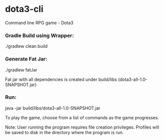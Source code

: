 # dota3-cli
Command line RPG game - Dota3

### Gradle Build using Wrapper:

./gradlew clean build

### Generate Fat Jar:

./gradlew fatJar

Fat jar with all dependencies is created under build/libs (dota3-all-1.0-SNAPSHOT.jar)

### Run:

java -jar build/libs/dota3-all-1.0-SNAPSHOT.jar 


To play the game, choose from a list of commands as the game progresses. 

Note: 
User running the program requires file creation privileges.
Profiles will be saved to disk in the directory where the program is run. 



